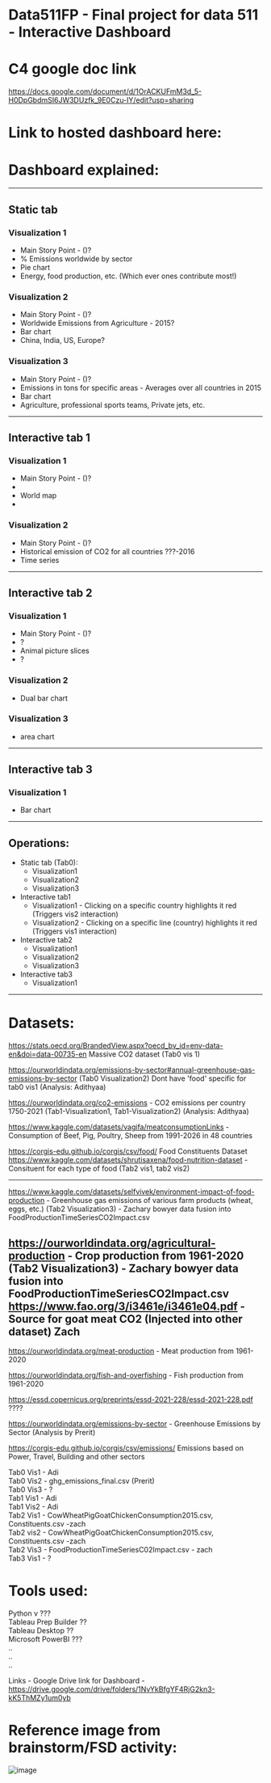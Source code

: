 # Data511FP - Final project for data 511 - Interactive Dashboard


# C4 google doc link  
https://docs.google.com/document/d/1OrACKUFmM3d_5-H0DpGbdmSI6JW3DUzfk_9E0Czu-IY/edit?usp=sharing  


# Link to hosted dashboard here:

# Dashboard explained: 
--------------------------------------------------------------------------------
## __Static tab__
### Visualization 1
* Main Story Point - ()? 
* % Emissions worldwide by sector 
* Pie chart
* Energy, food production, etc. (Which ever ones contribute most!)
### Visualization 2
* Main Story Point - ()? 
* Worldwide Emissions from Agriculture - 2015?
* Bar chart
* China, India, US, Europe?
### Visualization 3
* Main Story Point - ()? 
* Emissions in tons for specific areas - Averages over all countries in 2015
* Bar chart
* Agriculture, professional sports teams, Private jets, etc.
--------------------------------------------------------------------------------
## __Interactive tab 1__
### Visualization 1
* Main Story Point - ()? 
* 
* World map
* 
### Visualization 2
* Main Story Point - ()? 
* Historical emission of CO2 for all countries ???-2016
* Time series 
--------------------------------------------------------------------------------
## __Interactive tab 2__
### Visualization 1
* Main Story Point - ()? 
* ?
* Animal picture slices
* ?
### Visualization 2
* Dual bar chart
### Visualization 3
* area chart
--------------------------------------------------------------------------------
## __Interactive tab 3__
### Visualization 1
* Bar chart
--------------------------------------------------------------------------------
## __Operations:__
* Static tab (Tab0):
    *  Visualization1
    *  Visualization2
    *  Visualization3
* Interactive tab1 
    *  Visualization1 - Clicking on a specific country highlights it red (Triggers vis2 interaction)
    *  Visualization2 - Clicking on a specific line (country) highlights it red (Triggers vis1 interaction)
* Interactive tab2
    *  Visualization1
    *  Visualization2
    *  Visualization3
* Interactive tab3
    *  Visualization1

***

# Datasets:
https://stats.oecd.org/BrandedView.aspx?oecd_bv_id=env-data-en&doi=data-00735-en Massive CO2 dataset
(Tab0 vis 1)

https://ourworldindata.org/emissions-by-sector#annual-greenhouse-gas-emissions-by-sector
(Tab0 Visualization2) Dont have 'food' specific for tab0 vis1      (Analysis: Adithyaa)

https://ourworldindata.org/co2-emissions - CO2 emissions per country 1750-2021 
(Tab1-Visualization1, Tab1-Visualization2) (Analysis: Adithyaa)

https://www.kaggle.com/datasets/vagifa/meatconsumptionLinks - Consumption of Beef, Pig, Poultry, Sheep from 1991-2026 in 48 countries

https://corgis-edu.github.io/corgis/csv/food/ Food Constituents Dataset
https://www.kaggle.com/datasets/shrutisaxena/food-nutrition-dataset - Consituent for each type of food
(Tab2 vis1, tab2 vis2)

---  
https://www.kaggle.com/datasets/selfvivek/environment-impact-of-food-production - Greenhouse gas emissions of various farm products (wheat, eggs, etc.)
(Tab2 Visualization3) - Zachary bowyer data fusion into FoodProductionTimeSeriesCO2Impact.csv

https://ourworldindata.org/agricultural-production - Crop production from 1961-2020
(Tab2 Visualization3) - Zachary bowyer data fusion into FoodProductionTimeSeriesCO2Impact.csv
https://www.fao.org/3/i3461e/i3461e04.pdf - Source for goat meat CO2 (Injected into other dataset)  Zach  
--- 

https://ourworldindata.org/meat-production - Meat production from 1961-2020

https://ourworldindata.org/fish-and-overfishing  - Fish production from 1961-2020  


https://essd.copernicus.org/preprints/essd-2021-228/essd-2021-228.pdf ????

https://ourworldindata.org/emissions-by-sector - Greenhouse Emissions by Sector (Analysis by Prerit)

https://corgis-edu.github.io/corgis/csv/emissions/ Emissions based on Power, Travel, Building and other sectors

Tab0 Vis1 - Adi   
Tab0 Vis2 - ghg_emissions_final.csv (Prerit)    
Tab0 Vis3 - ?  
Tab1 Vis1 - Adi  
Tab1 Vis2 - Adi   
Tab2 Vis1 - CowWheatPigGoatChickenConsumption2015.csv, Constituents.csv -zach  
Tab2 vis2 - CowWheatPigGoatChickenConsumption2015.csv, Constituents.csv -zach  
Tab2 Vis3 - FoodProductionTimeSeriesC02Impact.csv - zach  
Tab3 Vis1 - ?  

# Tools used:
Python  v ???  
Tableau Prep Builder  ??  
Tableau Desktop ??  
Microsoft PowerBI ???  
..  
..  
..    

Links - 
Google Drive link for Dashboard - https://drive.google.com/drive/folders/1NvYkBfgYF4RjG2kn3-kK5ThMZy1um0yb

# Reference image from brainstorm/FSD activity:
![image](./Images/FS_Sheet5.png)
